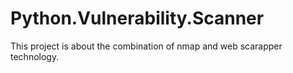# Python.Vulnerability.Scanner
This project is about the combination of nmap and web scarapper technology.

